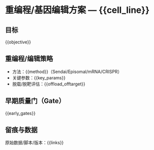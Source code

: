 # 重编程/基因编辑方案 — {{cell_line}}

## 目标

{{objective}}

## 重编程/编辑策略

- 方法：{{method}}（Sendai/Episomal/mRNA/CRISPR）
- 关键参数：{{key_params}}
- 脱载/脱靶评估：{{offload_offtarget}}

## 早期质量门（Gate）

{{early_gates}}

## 留痕与数据

原始数据/脚本/版本：{{links}}
